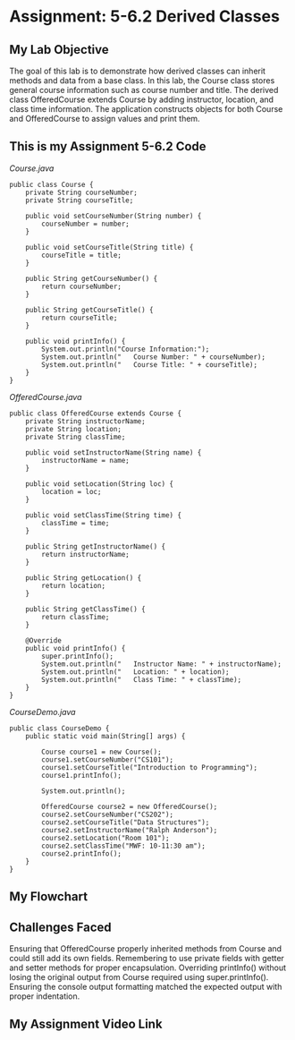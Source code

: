 # Assignment: 5-6.2 Derived Classes

## My Lab Objective

The goal of this lab is to demonstrate how derived classes can inherit methods and data from a base class. In this lab, the Course class stores general course information such as course number and title. The derived class OfferedCourse extends Course by adding instructor, location, and class time information. The application constructs objects for both Course and OfferedCourse to assign values and print them.

## This is my Assignment 5-6.2 Code

*Course.java*
```
public class Course {
    private String courseNumber;
    private String courseTitle;

    public void setCourseNumber(String number) {
        courseNumber = number;
    }

    public void setCourseTitle(String title) {
        courseTitle = title;
    }

    public String getCourseNumber() {
        return courseNumber;
    }

    public String getCourseTitle() {
        return courseTitle;
    }

    public void printInfo() {
        System.out.println("Course Information:");
        System.out.println("   Course Number: " + courseNumber);
        System.out.println("   Course Title: " + courseTitle);
    }
}
```

*OfferedCourse.java*
```
public class OfferedCourse extends Course {
    private String instructorName;
    private String location;
    private String classTime;

    public void setInstructorName(String name) {
        instructorName = name;
    }

    public void setLocation(String loc) {
        location = loc;
    }

    public void setClassTime(String time) {
        classTime = time;
    }

    public String getInstructorName() {
        return instructorName;
    }

    public String getLocation() {
        return location;
    }

    public String getClassTime() {
        return classTime;
    }

    @Override
    public void printInfo() {
        super.printInfo();
        System.out.println("   Instructor Name: " + instructorName);
        System.out.println("   Location: " + location);
        System.out.println("   Class Time: " + classTime);
    }
}
```

*CourseDemo.java*
```
public class CourseDemo {
    public static void main(String[] args) {

        Course course1 = new Course();
        course1.setCourseNumber("CS101");
        course1.setCourseTitle("Introduction to Programming");
        course1.printInfo();

        System.out.println();

        OfferedCourse course2 = new OfferedCourse();
        course2.setCourseNumber("CS202");
        course2.setCourseTitle("Data Structures");
        course2.setInstructorName("Ralph Anderson");
        course2.setLocation("Room 101");
        course2.setClassTime("MWF: 10-11:30 am");
        course2.printInfo();
    }
}

```

## My Flowchart


## Challenges Faced

Ensuring that OfferedCourse properly inherited methods from Course and could still add its own fields. Remembering to use private fields with getter and setter methods for proper encapsulation. Overriding printInfo() without losing the original output from Course required using super.printInfo(). Ensuring the console output formatting matched the expected output with proper indentation.

## My Assignment Video Link
